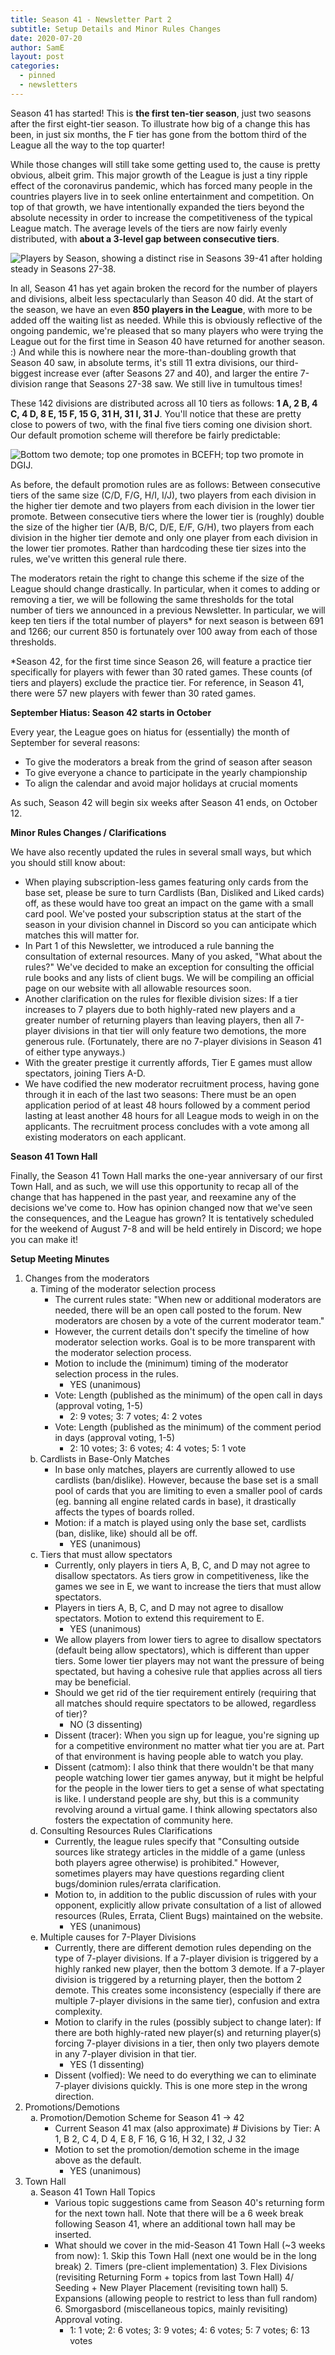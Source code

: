 ```yaml
---
title: Season 41 - Newsletter Part 2
subtitle: Setup Details and Minor Rules Changes
date: 2020-07-20
author: SamE
layout: post
categories:
  - pinned
  - newsletters
---
```

Season 41 has started! This is **the first ten-tier season**, just two seasons after the first eight-tier season. To illustrate how big of a change this has been, in just six months, the F tier has gone from the bottom third of the League all the way to the top quarter!

While those changes will still take some getting used to, the cause is pretty obvious, albeit grim. This major growth of the League is just a tiny ripple effect of the coronavirus pandemic, which has forced many people in the countries players live in to seek online entertainment and competition. On top of that growth, we have intentionally expanded the tiers beyond the absolute necessity in order to increase the competitiveness of the typical League match. The average levels of the tiers are now fairly evenly distributed, with **about a 3-level gap between consecutive tiers**.

![Players by Season, showing a distinct rise in Seasons 39-41 after holding steady in Seasons 27-38.](/img/uploads/players.png "Players By Season")

In all, Season 41 has yet again broken the record for the number of players and divisions, albeit less spectacularly than Season 40 did. At the start of the season, we have an even **850 players in the League**, with more to be added off the waiting list as needed. While this is obviously reflective of the ongoing pandemic, we're pleased that so many players who were trying the League out for the first time in Season 40 have returned for another season. :) And while this is nowhere near the more-than-doubling growth that Season 40 saw, in absolute terms, it's still 11 extra divisions, our third-biggest increase ever (after Seasons 27 and 40), and larger the entire 7-division range that Seasons 27-38 saw. We still live in tumultous times!

These 142 divisions are distributed across all 10 tiers as follows: **1 A, 2 B, 4 C, 4 D, 8 E, 15 F, 15 G, 31 H, 31 I, 31 J**. You'll notice that these are pretty close to powers of two, with the final five tiers coming one division short. Our default promotion scheme will therefore be fairly predictable:

![Bottom two demote; top one promotes in BCEFH; top two promote in DGIJ.](/img/uploads/promotions.png "Season 41 -> 42 Default Promotion Rules")

As before, the default promotion rules are as follows: Between consecutive tiers of the same size (C/D, F/G, H/I, I/J), two players from each division in the higher tier demote and two players from each division in the lower tier promote. Between consecutive tiers where the lower tier is (roughly) double the size of the higher tier (A/B, B/C, D/E, E/F, G/H), two players from each division in the higher tier demote and only one player from each division in the lower tier promotes. Rather than hardcoding these tier sizes into the rules, we've written this general rule there.

The moderators retain the right to change this scheme if the size of the League should change drastically. In particular, when it comes to adding or removing a tier, we will be following the same thresholds for the total number of tiers we announced in a previous Newsletter. In particular, we will keep ten tiers if the total number of players* for next season is between 691 and 1266; our current 850 is fortunately over 100 away from each of those thresholds.

\*Season 42, for the first time since Season 26, will feature a practice tier specifically for players with fewer than 30 rated games. These counts (of tiers and players) exclude the practice tier. For reference, in Season 41, there were 57 new players with fewer than 30 rated games.

**September Hiatus: Season 42 starts in October**

Every year, the League goes on hiatus for (essentially) the month of September for several reasons:

* To give the moderators a break from the grind of season after season
* To give everyone a chance to participate in the yearly championship
* To align the calendar and avoid major holidays at crucial moments

As such, Season 42 will begin six weeks after Season 41 ends, on October 12.

**Minor Rules Changes / Clarifications**

We have also recently updated the rules in several small ways, but which you should still know about:

* When playing subscription-less games featuring only cards from the base set, please be sure to turn Cardlists (Ban, Disliked and Liked cards) off, as these would have too great an impact on the game with a small card pool. We've posted your subscription status at the start of the season in your division channel in Discord so you can anticipate which matches this will matter for.
* In Part 1 of this Newsletter, we introduced a rule banning the consultation of external resources. Many of you asked, "What about the rules?" We've decided to make an exception for consulting the official rule books and any lists of client bugs. We will be compiling an official page on our website with all allowable resources soon.
* Another clarification on the rules for flexible division sizes: If a tier increases to 7 players due to both highly-rated new players and a greater number of returning players than leaving players, then all 7-player divisions in that tier will only feature two demotions, the more generous rule. (Fortunately, there are no 7-player divisions in Season 41 of either type anyways.)
* With the greater prestige it currently affords, Tier E games must allow spectators, joining Tiers A-D.
* We have codified the new moderator recruitment process, having gone through it in each of the last two seasons: There must be an open application period of at least 48 hours followed by a comment period lasting at least another 48 hours for all League mods to weigh in on the applicants. The recruitment process concludes with a vote among all existing moderators on each applicant.

**Season 41 Town Hall**

Finally, the Season 41 Town Hall marks the one-year anniversary of our first Town Hall, and as such, we will use this opportunity to recap all of the change that has happened in the past year, and reexamine any of the decisions we've come to. How has opinion changed now that we've seen the consequences, and the League has grown? It is tentatively scheduled for the weekend of August 7-8 and will be held entirely in Discord; we hope you can make it!

**Setup Meeting Minutes**

<ol>							
<li>Changes from the moderators<ol type='a'>	<li>Timing of the moderator selection process<ul>	<li>The current rules state: "When new or additional moderators are needed, there will be an open call posted to the forum. New moderators are chosen by a vote of the current moderator team."<ul>		</ul></li>			
		<li>However, the current details don't specify the timeline of how moderator selection works. Goal is to be more transparent with the moderator selection process.<ul>		</ul></li>			
		<li>Motion to include the (minimum) timing of the moderator selection process in the rules.<ul>	<li>YES (unanimous)</li>	</ul></li>			
		<li>Vote: Length (published as the minimum) of the open call in days (approval voting, 1-5)<ul>	<li>2: 9 votes; 3: 7 votes; 4: 2 votes</li>	</ul></li>			
		<li>Vote: Length (published as the minimum) of the comment period in days (approval voting, 1-5)<ul>	<li>2: 10 votes; 3: 6 votes; 4: 4 votes; 5: 1 vote</li>	</ul></li>	</ul></li>		
	<li>Cardlists in Base-Only Matches<ul>	<li>In base only matches, players are currently allowed to use cardlists (ban/dislike). However, because the base set is a small pool of cards that you are limiting to even a smaller pool of cards (eg. banning all engine related cards in base), it drastically affects the types of boards rolled.<ul>		</ul></li>			
		<li>Motion: if a match is played using only the base set, cardlists (ban, dislike, like) should all be off.<ul>	<li>YES (unanimous)</li>	</ul></li>	</ul></li>		
	<li>Tiers that must allow spectators<ul>	<li>Currently, only players in tiers A, B, C, and D may not agree to disallow spectators. As tiers grow in competitiveness, like the games we see in E, we want to increase the tiers that must allow spectators.<ul>		</ul></li>			
		<li>Players in tiers A, B, C, and D may not agree to disallow spectators. Motion to extend this requirement to E.<ul>	<li>YES (unanimous)</li>	</ul></li>			
		<li>We allow players from lower tiers to agree to disallow spectators (default being allow spectators), which is different than upper tiers. Some lower tier players may not want the pressure of being spectated, but having a cohesive rule that applies across all tiers may be beneficial.<ul>		</ul></li>			
		<li>Should we get rid of the tier requirement entirely (requiring that all matches should require spectators to be allowed, regardless of tier)?<ul>	<li>NO (3 dissenting)</li>	</ul></li>			
		<li>Dissent (tracer): When you sign up for league, you're signing up for a competitive environment no matter what tier you are at. Part of that environment is having people able to watch you play.<ul>		</ul></li>			
		<li>Dissent (catmom): I also think that there wouldn't be that many people watching lower tier games anyway, but it might be helpful for the people in the lower tiers to get a sense of what spectating is like.  I understand people are shy, but this is a community revolving around a virtual game.  I think allowing spectators also fosters the expectation of community here.<ul>		</ul></li>	</ul></li>		
	<li>Consulting Resources Rules Clarifications<ul>	<li>Currently, the league rules specify that "Consulting outside sources like strategy articles in the middle of a game (unless both players agree otherwise) is prohibited." However, sometimes players may have questions regarding client bugs/dominion rules/errata clarification.<ul>		</ul></li>			
		<li>Motion to, in addition to the public discussion of rules with your opponent, explicitly allow private consultation of a list of allowed resources (Rules, Errata, Client Bugs) maintained on the website.<ul>	<li>YES (unanimous)</li>	</ul></li>	</ul></li>		
	<li>Multiple causes for 7-Player Divisions<ul>	<li>Currently, there are different demotion rules depending on the type of 7-player divisions. If a 7-player division is triggered by a highly ranked new player, then the bottom 3 demote. If a 7-player division is triggered by a returning player, then the bottom 2 demote. This creates some inconsistency (especially if there are multiple 7-player divisions in the same tier), confusion and extra complexity.<ul>		</ul></li>			
		<li>Motion to clarify in the rules (possibly subject to change later): If there are both highly-rated new player(s) and returning player(s) forcing 7-player divisions in a tier, then only two players demote in any 7-player division in that tier.<ul>	<li>YES (1 dissenting)</li>	</ul></li>			
		<li>Dissent (volfied): We need to do everything we can to eliminate 7-player divisions quickly. This is one more step in the wrong direction. <ul>		</ul></li>	</ul></li>	</ol></li>	
<li>Promotions/Demotions<ol type='a'>	<li>Promotion/Demotion Scheme for Season 41 -> 42<ul>	<li>Current Season 41 max (also approximate) # Divisions by Tier: A 1, B 2, C 4, D 4, E 8, F 16, G 16, H 32, I 32, J 32<ul>		</ul></li>			
		<li>Motion to set the promotion/demotion scheme in the image above as the default.<ul>	<li>YES (unanimous)</li>	</ul></li>	</ul></li>	</ol></li>	
<li>Town Hall<ol type='a'>	<li>Season 41 Town Hall Topics<ul>	<li>Various topic suggestions came from Season 40's returning form for the next town hall. Note that there will be a 6 week break following Season 41, where an additional town hall may be inserted.<ul>		</ul></li>			
		<li>What should we cover in the mid-Season 41 Town Hall (~3 weeks from now):  1. Skip this Town Hall (next one would be in the long break)  2. Timers (pre-client implementation)  3. Flex Divisions (revisiting Returning Form + topics from last Town Hall)  4/ Seeding + New Player Placement (revisiting town hall)  5. Expansions (allowing people to restrict to less than full random) 6. Smorgasbord (miscellaneous topics, mainly revisiting) Approval voting.<ul>	<li>1: 1 vote; 2: 6 votes; 3: 9 votes; 4: 6 votes; 5: 7 votes; 6: 13 votes</li>				</ul></li></ul></li></ol></li></ol>